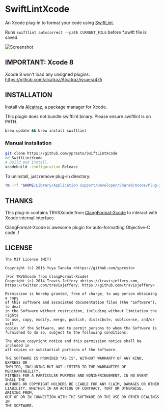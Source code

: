 SwiftLintXcode
==============

An Xcode plug-in to format your code using [SwiftLint](https://github.com/realm/SwiftLint).

Runs `swiftlint autocorrect --path CURRENT_FILE` before \*.swift file is saved.

![Screenshot](https://cloud.githubusercontent.com/assets/400558/14304460/d2a133dc-fbed-11e5-9573-2c21cce699e0.png)

IMPORTANT:  Xcode 8
-------------------

Xcode 8 won't load any unsigned plugins.
https://github.com/alcatraz/Alcatraz/issues/475

INSTALLATION
------------

Install via [Alcatraz](https://github.com/alcatraz/Alcatraz), a package manager for Xcode.

This plugin does not bundle swiftlint binary. Please ensure swiftlint is on PATH.

```bash
brew update && brew install swiftlint
```

### Manual installation

```bash
git clone https://github.com/ypresto/SwiftLintXcode
cd SwiftLintXcode
# Build and install.
xcodebuild -configuration Release
```

To uninstall, just remove plug-in directory.

```bash
rm -rf "$HOME/Library/Application Support/Developer/Shared/Xcode/Plug-ins/SwiftLintXcode.xcplugin"
```


THANKS
------

This plug-in contains TRVSXcode from [ClangFormat-Xcode](https://github.com/travisjeffery/ClangFormat-Xcode)
to interact with Xcode internal interface.

ClangFormat-Xcode is awesome plugin for auto-formatting Objective-C code..!


LICENSE
-------

```
The MIT License (MIT)

Copyright (c) 2016 Yuya Tanaka <https://github.com/ypresto>

(For TRVSXcode from ClangFormat-Xcode)
Copyright (c) 2014 Travis Jeffery <https://travisjeffery.com, https://twitter.com/travisjeffery, https://github.com/travisjeffery>

Permission is hereby granted, free of charge, to any person obtaining a copy
of this software and associated documentation files (the "Software"), to deal
in the Software without restriction, including without limitation the rights
to use, copy, modify, merge, publish, distribute, sublicense, and/or sell
copies of the Software, and to permit persons to whom the Software is
furnished to do so, subject to the following conditions:

The above copyright notice and this permission notice shall be included in
all copies or substantial portions of the Software.

THE SOFTWARE IS PROVIDED "AS IS", WITHOUT WARRANTY OF ANY KIND, EXPRESS OR
IMPLIED, INCLUDING BUT NOT LIMITED TO THE WARRANTIES OF MERCHANTABILITY,
FITNESS FOR A PARTICULAR PURPOSE AND NONINFRINGEMENT. IN NO EVENT SHALL THE
AUTHORS OR COPYRIGHT HOLDERS BE LIABLE FOR ANY CLAIM, DAMAGES OR OTHER
LIABILITY, WHETHER IN AN ACTION OF CONTRACT, TORT OR OTHERWISE, ARISING FROM,
OUT OF OR IN CONNECTION WITH THE SOFTWARE OR THE USE OR OTHER DEALINGS IN
THE SOFTWARE.
```
